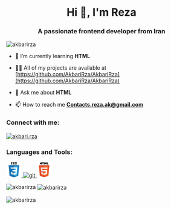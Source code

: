 <h1 align="center">Hi 👋, I'm Reza</h1>
<h3 align="center">A passionate frontend developer from Iran</h3>

<p align="left"> <img src="https://komarev.com/ghpvc/?username=akbarirza&label=Profile%20views&color=0e75b6&style=flat" alt="akbarirza" /> </p>

- 🌱 I’m currently learning **HTML**

- 👨‍💻 All of my projects are available at [https://github.com/AkbariRza/AkbariRza](https://github.com/AkbariRza/AkbariRza)

- 💬 Ask me about **HTML**

- 📫 How to reach me **Contacts.reza.ak@gmail.com**

<h3 align="left">Connect with me:</h3>
<p align="left">
<a href="https://instagram.com/akbari.rza" target="blank"><img align="center" src="https://raw.githubusercontent.com/rahuldkjain/github-profile-readme-generator/master/src/images/icons/Social/instagram.svg" alt="akbari.rza" height="30" width="40" /></a>
</p>

<h3 align="left">Languages and Tools:</h3>
<p align="left"> <a href="https://www.w3schools.com/css/" target="_blank" rel="noreferrer"> <img src="https://raw.githubusercontent.com/devicons/devicon/master/icons/css3/css3-original-wordmark.svg" alt="css3" width="40" height="40"/> </a> <a href="https://git-scm.com/" target="_blank" rel="noreferrer"> <img src="https://www.vectorlogo.zone/logos/git-scm/git-scm-icon.svg" alt="git" width="40" height="40"/> </a> <a href="https://www.w3.org/html/" target="_blank" rel="noreferrer"> <img src="https://raw.githubusercontent.com/devicons/devicon/master/icons/html5/html5-original-wordmark.svg" alt="html5" width="40" height="40"/> </a> </p>

<p><img align="left" src="https://github-readme-stats.vercel.app/api/top-langs?username=akbarirza&show_icons=true&locale=en&layout=compact" alt="akbarirza" /></p>

<p>&nbsp;<img align="center" src="https://github-readme-stats.vercel.app/api?username=akbarirza&show_icons=true&locale=en" alt="akbarirza" /></p>

<p><img align="center" src="https://github-readme-streak-stats.herokuapp.com/?user=akbarirza&" alt="akbarirza" /></p>
